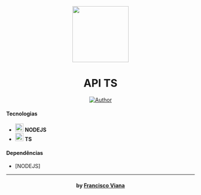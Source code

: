 <div align="center"><a href="#">
  <img width="150" height="150" src="https://i0.wp.com/storage.googleapis.com/blog-images-backup/1*0ei2MOQxAzF7krm-v60wnQ.jpeg?ssl=1"></a>

# API TS
[![Author](https://img.shields.io/badge/author-Francisco%20Viana-D54F44?style=flat-square)](https://github.com/francisco1030)

</div>


<h4>Tecnologias</h4>
<ul>
  <li> <img src="" alt="nodejs" height="22"> <strong>   NODEJS </strong> </li>
  <li> <img src="" alt="ts" height="22"> <strong>  TS</strong> </li>
</ul>


#### Dependências
- [NODEJS]


------------



<h4 align="center"> <em></></em> by <a href="https://github.com/Francisco1030" target="_blank"> Francisco Viana</a> </h4>
